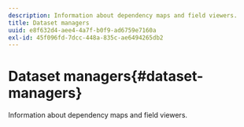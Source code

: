 ```yaml
---
description: Information about dependency maps and field viewers.
title: Dataset managers
uuid: e8f632d4-aee4-4a7f-b0f9-ad6759e7160a
exl-id: 45f096fd-7dcc-448a-835c-ae6494265db2
---
```

# Dataset managers{#dataset-managers}

Information about dependency maps and field viewers.
